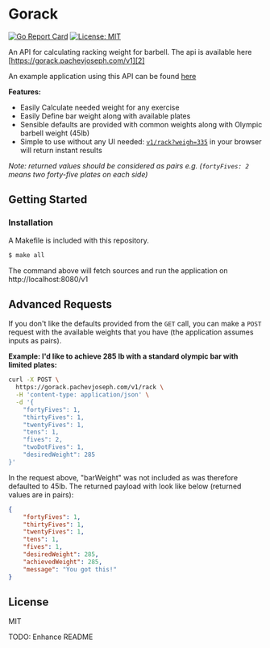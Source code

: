 # Gorack

[![Go Report Card](https://goreportcard.com/badge/github.com/pachev/gorack)][1]
[![License: MIT](https://img.shields.io/badge/License-MIT-yellow.svg)][6]


An API for calculating racking weight for barbell. The api is available here [https://gorack.pachevjoseph.com/v1][2]

An example application using this API can be found [here][3]

**Features:**

* Easily Calculate needed weight for any exercise
* Easily Define bar weight along with available plates
* Sensible defaults are provided with common weights along with Olympic barbell weight (45lb)
* Simple to use without any UI needed: [`v1/rack?weigh=335`][4] in your browser will return instant results 

_Note: returned values should be considered as pairs e.g. (`fortyFives: 2` means two forty-five plates on each side)_

## Getting Started

### Installation

A Makefile is included with this repository. 
```bash
$ make all
```

The command above will fetch sources and run the application on http://localhost:8080/v1

## Advanced Requests

If you don't like the defaults provided from the `GET` call, you can make a `POST` request with the available weights 
that you have (the application assumes inputs as pairs). 

__Example: I'd like to achieve 285 lb with a standard olympic bar with limited plates:__
```bash
curl -X POST \
  https://gorack.pachevjoseph.com/v1/rack \
  -H 'content-type: application/json' \
  -d '{
	"fortyFives": 1,
	"thirtyFives": 1,
	"twentyFives": 1,
	"tens": 1,
	"fives": 2,
	"twoDotFives": 1,
	"desiredWeight": 285
}'
```

In the request above, "barWeight" was not included as was therefore defaulted to 45lb. The returned payload with look like below (returned values are in pairs):

```json
{
    "fortyFives": 1,
    "thirtyFives": 1,
    "twentyFives": 1,
    "tens": 1,
    "fives": 1,
    "desiredWeight": 285,
    "achievedWeight": 285,
    "message": "You got this!"
}
```

## License
MIT

TODO: Enhance README

[1]: https://goreportcard.com/report/github.com/pachev/gorack
[2]: https://gorack.pachevjoseph.com/v1/rack?weight=225
[3]: https://pachev.github.io/gorack/
[4]: https://gorack.pachevjoseph.com/v1/rack?weight=335
[5]: https://golang.org/doc/install
[6]: https://opensource.org/licenses/MIT
